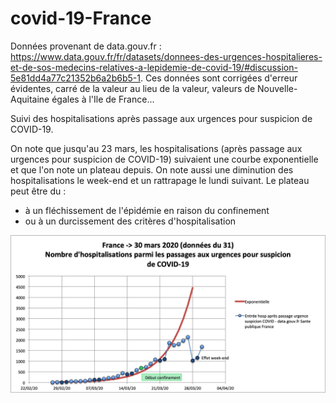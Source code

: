 # covid-19-France

Données provenant de data.gouv.fr : https://www.data.gouv.fr/fr/datasets/donnees-des-urgences-hospitalieres-et-de-sos-medecins-relatives-a-lepidemie-de-covid-19/#discussion-5e81dd4a77c21352b6a2b6b5-1.
Ces données sont corrigées d'erreur évidentes, carré de la valeur au lieu de la valeur, valeurs de Nouvelle-Aquitaine égales à l'Ile de France...

Suivi des hospitalisations après passage aux urgences pour suspicion de COVID-19.

On note que jusqu'au 23 mars, les hospitalisations (après passage aux urgences pour suspicion de COVID-19) suivaient une courbe exponentielle et que l'on note un plateau depuis. 
On note aussi une diminution des hospitalisations le week-end et un rattrapage le lundi suivant.
Le plateau peut être du :
- à un fléchissement de l'épidémie en raison du confinement
- ou à un durcissement des critères d'hospitalisation

![](Images/Covid19_hosp_urgence_20200330.png)

